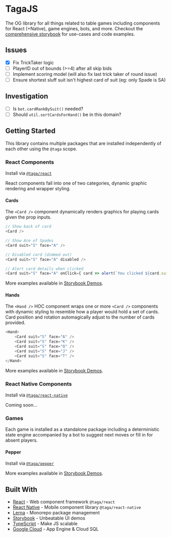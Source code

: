 # TagaJS

The OG library for all things related to table games including components for React (+Native), game engines, bots, and more. Checkout the [comprehensive storybook](https://taga.appspot.com) for use-cases and code examples.

## Issues

- [x] Fix TrickTaker logic
- [ ] PlayerID out of bounds (>=4) after all skip bids
- [ ] Implement scoring model (will also fix last trick taker of round issue)
- [ ] Ensure shortest sluff suit isn't highest card of suit (eg: only Spade is SA)

## Investigation

- [ ] Is `bot.cardRankBySuit()` needed?
- [ ] Should `util.sortCardsForHand()` be in this domain?

## Getting Started

This library contains multiple packages that are installed independently of each other using the `@taga` scope.

### React Components

Install via [`@taga/react`](https://www.npmjs.com/package/@taga/react)

React components fall into one of two categories, dynamic graphic rendering and wrapper styling.

#### Cards

The `<Card />` component dynamically renders graphics for playing cards given the prop inputs.

```js
// Show back of card
<Card />

// Show Ace of Spades
<Card suit="S" face="A" />

// Disabled card (dimmed out)
<Card suit="S" face="A" disabled />

// Alert card details when clicked
<Card suit="S" face="A" onClick={ card => alert(`You clicked ${card.suit}${card.face}`) } />
```

More examples available in [Storybook Demos](https://taga.appspot.com/storybook/cards).

#### Hands

The `<Hand />` HOC component wraps one or more `<Card />` components with dynamic styling to resemble how a player would hold a set of cards. Card position and rotation automagically adjust to the number of cards provided.

```js
<Hand>
    <Card suit="S" face="A" />
    <Card suit="S" face="K" />
    <Card suit="S" face="Q" />
    <Card suit="S" face="J" />
    <Card suit="S" face="T" />
</Hand>
```

More examples available in [Storybook Demos](https://taga.appspot.com/storybook/hands).

### React Native Components

Install via [`@taga/react-native`](https://www.npmjs.com/package/@taga/react-native)

Coming soon...

### Games

Each game is installed as a standalone package including a deterministic state engine accompanied by a bot to suggest next moves or fill in for absent players.

#### Pepper

Install via [`@taga/pepper`](https://www.npmjs.com/package/@taga/pepper)

More examples available in [Storybook Demos](https://taga.appspot.com/storybook/pepper).

## Built With

* [React](https://reactjs.org/) - Web component framework `@taga/react`
* [React Native](https://reactnative.dev/) - Mobile component library `@taga/react-native`
* [Lerna](https://lerna.js.org/) - Monorepo package management
* [Storybook](https://storybook.js.org/) - Unbeatable UI demos
* [TypeScript](https://www.typescriptlang.org/) - Make JS scalable
* [Google Cloud](https://cloud.google.com/) - App Engine & Cloud SQL
